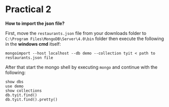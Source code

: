 # Practical 2

**How to import the json file?**

First, move the `restaurants.json` file from your downloads folder to `C:\Program Files\MongoDB\Server\4.0\bin` folder then execute the following in the **windows cmd** itself:

```mongodb
mongoimport --host localhost --db demo --collection tyit < path to restaurants.json file

```

After that start the mongo shell by executing `mongo` and continue with the following:

```mongodb
show dbs
use demo 
show collections
db.tyit.find()
db.tyit.find().pretty()

```

